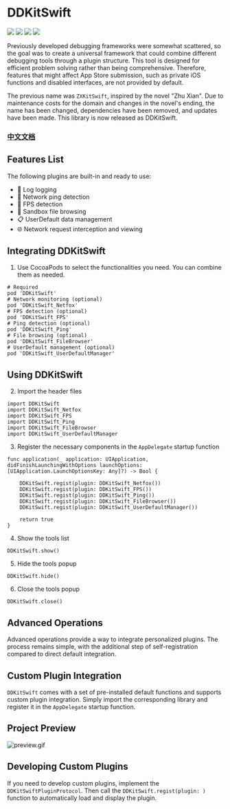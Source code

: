 # DDKitSwift

![](https://img.shields.io/badge/CocoaPods-supported-brightgreen) ![](https://img.shields.io/badge/Swift-5.0-brightgreen) ![](https://img.shields.io/badge/License-MIT-brightgreen) ![](https://img.shields.io/badge/version-iOS12.0-brightgreen)

Previously developed debugging frameworks were somewhat scattered, so the goal was to create a universal framework that could combine different debugging tools through a plugin structure. This tool is designed for efficient problem solving rather than being comprehensive. Therefore, features that might affect App Store submission, such as private iOS functions and disabled interfaces, are not provided by default.

The previous name was `ZXKitSwift`, inspired by the novel "Zhu Xian". Due to maintenance costs for the domain and changes in the novel's ending, the name has been changed, dependencies have been removed, and updates have been made. This library is now released as DDKitSwift.

### [中文文档](https://ddceo.com/blog/1307.html)

## Features List

The following plugins are built-in and ready to use:

* 🐛 Log logging
* 📶 Network ping detection
* 📱 FPS detection
* 📂 Sandbox file browsing
* 📋 UserDefault data management 
* 🌐 Network request interception and viewing 

## Integrating DDKitSwift

1. Use CocoaPods to select the functionalities you need. You can combine them as needed.

```
# Required
pod 'DDKitSwift'
# Network monitoring (optional)
pod 'DDKitSwift_Netfox'
# FPS detection (optional)
pod 'DDKitSwift_FPS'
# Ping detection (optional)
pod 'DDKitSwift_Ping'
# File browsing (optional)
pod 'DDKitSwift_FileBrowser'
# UserDefault management (optional)
pod 'DDKitSwift_UserDefaultManager'
```

## Using DDKitSwift

2. Import the header files

```
import DDKitSwift
import DDKitSwift_Netfox
import DDKitSwift_FPS
import DDKitSwift_Ping
import DDKitSwift_FileBrowser
import DDKitSwift_UserDefaultManager
```

3. Register the necessary components in the `AppDelegate` startup function

```
func application(_ application: UIApplication, didFinishLaunchingWithOptions launchOptions: [UIApplication.LaunchOptionsKey: Any]?) -> Bool {
	
	DDKitSwift.regist(plugin: DDKitSwift_Netfox())
	DDKitSwift.regist(plugin: DDKitSwift_FPS())
   	DDKitSwift.regist(plugin: DDKitSwift_Ping())
   	DDKitSwift.regist(plugin: DDKitSwift_FileBrowser())
	DDKitSwift.regist(plugin: DDKitSwift_UserDefaultManager())
	
	return true
}
```

4. Show the tools list

```
DDKitSwift.show()
```

5. Hide the tools popup

```
DDKitSwift.hide()
```

6. Close the tools popup

```
DDKitSwift.close()
```

## Advanced Operations

Advanced operations provide a way to integrate personalized plugins. The process remains simple, with the additional step of self-registration compared to direct default integration.

## Custom Plugin Integration

`DDKitSwift` comes with a set of pre-installed default functions and supports custom plugin integration. Simply import the corresponding library and register it in the `AppDelegate` startup function.

## Project Preview

![preview.gif][2]

## Developing Custom Plugins

If you need to develop custom plugins, implement the `DDKitSwiftPluginProtocol`. Then call the `DDKitSwift.regist(plugin: )` function to automatically load and display the plugin.

  [1]: https://cdn.ddceo.com/blog/usr/uploads/2021/05/3045500571.png
  [2]: https://cdn.ddceo.com/blog/usr/uploads/2021/05/3680650242.gif